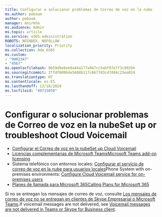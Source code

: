 ```yaml
---
title: Configurar o solucionar problemas de Correo de voz en la nube
ms.author: pebaum
author: pebaum
manager: mnirkhe
ms.audience: Admin
ms.topic: article
ms.service: o365-administration
ROBOTS: NOINDEX, NOFOLLOW
localization_priority: Priority
ms.collection: Adm_O365
ms.custom:
- "9002347"
- "4567"
ms.openlocfilehash: 9b59d9e8ee0a44a177a947cc5abf97e7f3c99294
ms.sourcegitcommit: 2ffdf6096de5608b117c6677d3cd7dd4c23ea024
ms.translationtype: HT
ms.contentlocale: es-ES
ms.lasthandoff: 12/18/2020
ms.locfileid: "49715650"
---
```

# <a name="set-up-or-troubleshoot-cloud-voicemail"></a><span data-ttu-id="464e9-102">Configurar o solucionar problemas de Correo de voz en la nube</span><span class="sxs-lookup"><span data-stu-id="464e9-102">Set up or troubleshoot Cloud Voicemail</span></span>

- [<span data-ttu-id="464e9-103">Configurar el Correo de voz en la nube</span><span class="sxs-lookup"><span data-stu-id="464e9-103">Set up Cloud Voicemail</span></span>](https://docs.microsoft.com/microsoftteams/set-up-phone-system-voicemail) 
- [<span data-ttu-id="464e9-104">Licencias complementarias de Microsoft Teams</span><span class="sxs-lookup"><span data-stu-id="464e9-104">Microsoft Teams add-on licensing</span></span>](https://docs.microsoft.com/microsoftteams/teams-add-on-licensing/microsoft-teams-add-on-licensing) 
- <span data-ttu-id="464e9-105">Sistema telefónico con entornos locales: [Configurar el servicio de correo de voz en la nube para usuarios locales](https://docs.microsoft.com/skypeforbusiness/hybrid/configure-cloud-voicemail)</span><span class="sxs-lookup"><span data-stu-id="464e9-105">Phone System with on-premises environments: [Configure Cloud Voicemail service for on-premises users](https://docs.microsoft.com/skypeforbusiness/hybrid/configure-cloud-voicemail)</span></span> 
- [<span data-ttu-id="464e9-106">Planes de llamada para Microsoft 365</span><span class="sxs-lookup"><span data-stu-id="464e9-106">Calling Plans for Microsoft 365</span></span>](https://docs.microsoft.com//microsoftteams/calling-plans-for-office-365) 

<span data-ttu-id="464e9-107">Si no se entregan los mensajes de correo de voz, consulte [Los mensajes de correo de voz no se entregan en clientes de Skype Empresarial o Microsoft Teams](https://docs.microsoft.com/SkypeForBusiness/troubleshoot/hybrid-phone-system/voicemails-not-delivered).</span><span class="sxs-lookup"><span data-stu-id="464e9-107">If voicemail messages are not delivered, see [Voicemail messages are not delivered in Teams or Skype for Business client](https://docs.microsoft.com/SkypeForBusiness/troubleshoot/hybrid-phone-system/voicemails-not-delivered).</span></span>
